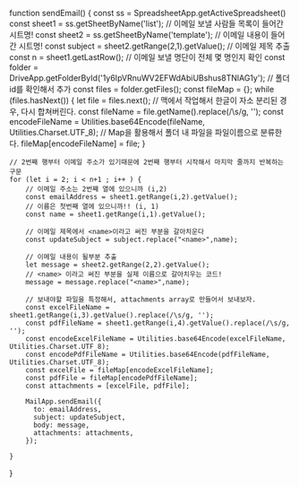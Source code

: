 function sendEmail() {
    const ss = SpreadsheetApp.getActiveSpreadsheet()
    const sheet1 = ss.getSheetByName('list'); // 이메일 보낼 사람들 목록이 들어간 시트명!
    const sheet2 = ss.getSheetByName('template'); // 이메일 내용이 들어간 시트명!
    const subject = sheet2.getRange(2,1).getValue(); // 이메일 제목 추출
    const n = sheet1.getLastRow(); // 이메일 보낼 명단이 전체 몇 명인지 확인
    const folder = DriveApp.getFolderById('1y6IpVRnuWV2EFWdAbiUBshus8TNlAG1y'); // 폴더 id를 확인해서 추가
    const files = folder.getFiles();
    const fileMap = {};
    while (files.hasNext()) {
      let file = files.next();
      // 맥에서 작업해서 한글이 자소 분리된 경우, 다시 합쳐버린다.
      const fileName = file.getName().replace(/\s/g, '');
      const encodeFileName = Utilities.base64Encode(fileName, Utilities.Charset.UTF_8);
      // Map을 활용해서 폴더 내 파일을 파일이름으로 분류한다.
      fileMap[encodeFileName] = file;
    }
    
    // 2번째 행부터 이메일 주소가 있기때문에 2번째 행부터 시작해서 마지막 줄까지 반복하는 구문
    for (let i = 2; i < n+1 ; i++ ) {
        // 이메일 주소는 2번째 열에 있으니까 (i,2)
        const emailAddress = sheet1.getRange(i,2).getValue(); 
        // 이름은 첫번째 열에 있으니까!! (i, 1)
        const name = sheet1.getRange(i,1).getValue();

        // 이메일 제목에서 <name>이라고 써진 부분을 갈아치운다
        const updateSubject = subject.replace("<name>",name); 
        
        // 이메일 내용이 될부분 추출
        let message = sheet2.getRange(2,2).getValue();
        // <name> 이라고 써진 부분을 실제 이름으로 갈아치우는 코드!
        message = message.replace("<name>",name);

        // 보내야할 파일을 특정해서, attachments array로 만들어서 보내보자.
        const excelFileName = sheet1.getRange(i,3).getValue().replace(/\s/g, '');
        const pdfFileName = sheet1.getRange(i,4).getValue().replace(/\s/g, '');
        const encodeExcelFileName = Utilities.base64Encode(excelFileName, Utilities.Charset.UTF_8);
        const encodePdfFileName = Utilities.base64Encode(pdfFileName, Utilities.Charset.UTF_8);
        const excelFile = fileMap[encodeExcelFileName];
        const pdfFile = fileMap[encodePdfFileName];
        const attachments = [excelFile, pdfFile];
        
        MailApp.sendEmail({
          to: emailAddress,
          subject: updateSubject,
          body: message,
          attachments: attachments,
        });
        
    }
}

